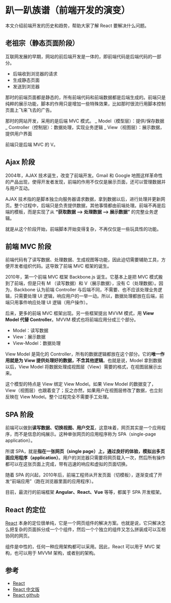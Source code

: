 # 趴一趴族谱（前端开发的演变）

本文介绍前端开发的历史和趋势，帮助大家了解 React 要解决什么问题。

## 老祖宗（静态页面阶段）

互联网发展的早期，网站的前后端开发是一体的，即前端代码是后端代码的一部分。

- 后端收到浏览器的请求
- 生成静态页面
- 发送到浏览器

那时的前端页面都是静态的，所有前端代码和前端数据都是后端生成的。前端只是纯粹的展示功能，脚本的作用只是增加一些特殊效果，比如那时很流行用脚本控制页面上飞来飞去的广告。

那时的网站开发，采用的是后端 MVC 模式。
_ Model（模型层）：提供/保存数据
_ Controller（控制层）：数据处理，实现业务逻辑
_ View（视图层）：展示数据，提供用户界面

前端只是后端 MVC 的 V。

## Ajax 阶段

2004年，AJAX 技术诞生，改变了前端开发。Gmail 和 Google 地图这样革命性的产品出现，使得开发者发现，前端的作用不仅仅是展示页面，还可以管理数据并与用户互动。

AJAX 技术指的是脚本独立向服务器请求数据，拿到数据以后，进行处理并更新网页。整个过程中，后端只是负责提供数据，其他事情都由前端处理。前端不再是后端的模板，而是实现了从 **“获取数据 --> 处理数据 --> 展示数据”** 的完整业务逻辑。

就是从这个阶段开始，前端脚本开始变得复杂，不再仅仅是一些玩具性的功能。

## 前端 MVC 阶段

前端代码有了读写数据、处理数据、生成视图等功能，因此迫切需要辅助工具，方便开发者组织代码。这导致了前端 MVC 框架的诞生。

2010年，第一个前端 MVC 框架 Backbone.js 诞生。它基本上是把 MVC 模式搬到了前端，但是只有 M （读写数据）和 V（展示数据），没有 C（处理数据）。因为，Backbone 认为前端 Controller 与后端不同，不需要、也不应该处理业务逻辑，只需要处理 UI 逻辑，响应用户的一举一动。所以，数据处理都放在后端，前端只用事件响应处理 UI 逻辑（用户操作）。

后来，更多的前端 MVC 框架出现。另一些框架提出 MVVM 模式，用 **View Model 代替 Controller**。MVVM 模式也将前端应用分成三个部分。

- Model：读写数据
- View：展示数据
- View-Model：数据处理

View Model 是简化的 Controller，所有的数据逻辑都放在这个部分。它的**唯一作用就是为 View 提供处理好的数据，不含其他逻辑**。也就是说，Model 拿到数据以后，View Model 将数据处理成视图层（View）需要的格式，在视图层展示出来。

这个模型的特点是 View 绑定 View Model。如果 View Model 的数据变了，View（视图层）也跟着变了；反之亦然，如果用户在视图层修改了数据，也立刻反映在 View Model。整个过程完全不需要手工处理。

## SPA 阶段

前端可以做到**读写数据、切换视图、用户交互**，这意味着，网页其实是一个应用程序，而不是信息的纯展示。这种单张网页的应用程序称为 SPA（single-page application）。

所谓 SPA，就是**指在一张网页（single page）上，通过良好的体验，模拟出多页面应用程序（application）**。用户的浏览器只需要将网页载入一次，然后所有操作都可以在这张页面上完成，带有迅速的响应和虚拟的页面切换。

随着 SPA 的兴起，2010年后，前端工程师从开发页面（切模板），逐渐变成了开发“前端应用”（跑在浏览器里面的应用程序）。

目前，最流行的前端框架 **Angular、React、Vue** 等等，都属于 SPA 开发框架。

## React 的定位

[React][] 本身的定位很单纯，它是一个网页组件的解决方案。也就是说，它只解决怎么把复杂的页面拆分成一个个组件，然后一个个独立的组件又怎么拼装成可以互相协同的网页。

组件是中性的，任何一种应用架构都可以采用。因此，React 可以用于 MVC 架构，也可以用于 MVVM 架构，或者别的架构。

## 参考

- [React][]
- [React 中文版][]
- [React github][]

[React]: https://reactjs.org/
[React 中文版]: https://react.docschina.org/
[React github]: https://github.com/facebook/react
